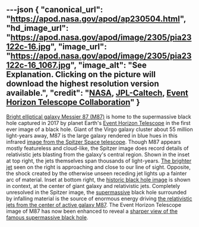 ---json
{
  "canonical_url": "https://apod.nasa.gov/apod/ap230504.html",
  "hd_image_url": "https://apod.nasa.gov/apod/image/2305/pia23122c-16.jpg",
  "image_url": "https://apod.nasa.gov/apod/image/2305/pia23122c-16_1067.jpg",
  "image_alt": "See Explanation. Clicking on the picture will download the highest resolution version available.",
  "credit": "[NASA](https://www.nasa.gov/), [JPL-Caltech](http://www.spitzer.caltech.edu/), [Event Horizon Telescope Collaboration](https://eventhorizontelescope.org/organization)"
}
---

[Bright elliptical galaxy Messier 87 (M87)](https://apod.nasa.gov/apod/ap100520.html) is home to the supermassive black hole captured in 2017 by planet Earth's [Event Horizon Telescope](https://eventhorizontelescope.org/blog) in the first ever image of a black hole. Giant of the Virgo galaxy cluster about 55 million light-years away, M87 is the large galaxy rendered in blue hues in this infrared [image from the Spitzer Space telescope](https://www.jpl.nasa.gov/spaceimages/details.php?id=PIA23122). Though M87 appears mostly featureless and cloud-like, the Spitzer image does record details of relativistic jets blasting from the galaxy's central region. Shown in the inset at top right, the jets themselves span thousands of light-years. [The brighter jet](https://apod.nasa.gov/apod/ap041211.html) seen on the right is approaching and close to our line of sight. Opposite, the shock created by the otherwise unseen receding jet lights up a fainter arc of material. Inset at bottom right, the [historic black hole image](https://apod.nasa.gov/apod/ap190411.html) is shown in context, at the center of giant galaxy and relativistic jets. Completely unresolved in the Spitzer image, the [supermassive](https://www.nasa.gov/feature/goddard/2023/nasa-animation-sizes-up-the-universe-s-biggest-black-holes) black hole surrounded by infalling material is the source of enormous energy driving [the relativistic jets from the center of active galaxy M87](https://www.nasa.gov/mission_pages/chandra/news/telescopes-unite-in-unprecedented-observations-of-famous-black-hole.html). The Event Horizon Telescope image of M87 has now been enhanced to reveal a [sharper view of the famous supermassive black hole](https://noirlab.edu/public/news/noirlab2310/).
